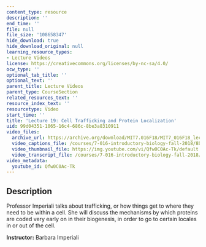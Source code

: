 ```yaml
---
content_type: resource
description: ''
end_time: ''
file: null
file_size: '108658347'
hide_download: true
hide_download_original: null
learning_resource_types:
- Lecture Videos
license: https://creativecommons.org/licenses/by-nc-sa/4.0/
ocw_type: ''
optional_tab_title: ''
optional_text: ''
parent_title: Lecture Videos
parent_type: CourseSection
related_resources_text: ''
resource_index_text: ''
resourcetype: Video
start_time: ''
title: 'Lecture 19: Cell Trafficking and Protein Localization'
uid: 99d04351-1065-16c4-686c-8be3a8310911
video_files:
  archive_url: https://archive.org/download/MIT7.016F18/MIT7_016F18_lec19_300k.mp4
  video_captions_file: /courses/7-016-introductory-biology-fall-2018/8b057d50990a5b0ea6007af1a160df51_Qfw0C0Ac-Tk.vtt
  video_thumbnail_file: https://img.youtube.com/vi/Qfw0C0Ac-Tk/default.jpg
  video_transcript_file: /courses/7-016-introductory-biology-fall-2018/85e7eeef9390b51fbae23ffe2cae93da_Qfw0C0Ac-Tk.pdf
video_metadata:
  youtube_id: Qfw0C0Ac-Tk
---
```


Description
-----------

Professor Imperiali talks about trafficking, or how things get to where they need to be within a cell. She will discuss the mechanisms by which proteins are coded very early on in their biogenesis, in order to go to certain locales in or out of the cell.

**Instructor:** Barbara Imperiali


